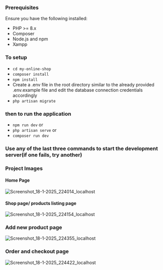 ### Prerequisites
Ensure you have the following installed:
- PHP >= 8.x
- Composer
- Node.js and npm
- Xampp

### To setup
- ```cd my-online-shop```
- ```composer install```
- ```npm install```
- Create a .env file in the root directory similar to the already provided .env.example file and edit the database connection credentials accordingly
- ```php artisan migrate```  <!-- for database migration -->

### then to run the application
- ```npm run dev``` or <!-- to start the development server --> 
- ```php artisan serve``` or<!-- to start the development server --> 
- ```composer run dev``` <!-- to start the development server --> 

### Use any of the last three commands to start the development server(if one fails, try another) 

### Project Images
#### Home Page
![Screenshot_18-1-2025_224014_localhost](https://github.com/user-attachments/assets/ef978503-68d6-4e58-ae80-a15785dc6bd4)
#### Shop page/ products listing page
![Screenshot_18-1-2025_224154_localhost](https://github.com/user-attachments/assets/099a20b0-2ffb-40be-abeb-83a593705237)
### Add new product page
![Screenshot_18-1-2025_224355_localhost](https://github.com/user-attachments/assets/78f942e9-615a-4b0b-ba19-1e2446ff1fcd)
### Order and checkout page
![Screenshot_18-1-2025_224422_localhost](https://github.com/user-attachments/assets/6b5264b9-42a6-4c31-9296-e8c472f81f90)

